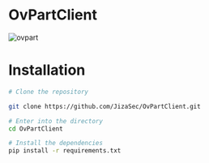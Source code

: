 # OvPartClient
![ovpart](https://github.com/user-attachments/assets/d0d12343-2efe-493d-b6e7-ebbb4bd19f53)

# Installation


```bash
# Clone the repository

git clone https://github.com/JizaSec/OvPartClient.git

# Enter into the directory
cd OvPartClient

# Install the dependencies
pip install -r requirements.txt

```
